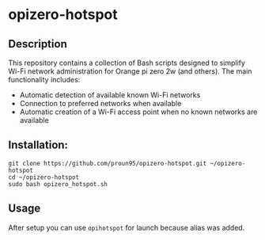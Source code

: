 # opizero-hotspot

## Description

This repository contains a collection of Bash scripts designed to simplify Wi-Fi network administration for Orange pi zero 2w (and others). The main functionality includes:
- Automatic detection of available known Wi-Fi networks
- Connection to preferred networks when available
- Automatic creation of a Wi-Fi access point when no known networks are available

## Installation:
```
git clone https://github.com/proun95/opizero-hotspot.git ~/opizero-hotspot
cd ~/opizero-hotspot
sudo bash opizero_hotspot.sh
```

## Usage

After setup you can use ```opihotspot``` for launch because alias was added.
